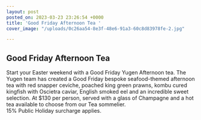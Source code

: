 ```yaml
---
layout: post
posted_on: 2023-03-23 23:26:54 +0000
title: 'Good Friday Afternoon Tea '
cover_image: "/uploads/0c26aa54-8e3f-48e6-91a3-60c8d83978fe-2.jpg"

---
```

## Good Friday Afternoon Tea

Start your Easter weekend with a Good Friday Yugen Afternoon tea. The Yugen team has created a Good Friday bespoke seafood-themed afternoon tea with red snapper ceviche, poached king green prawns, kombu cured kingfish with Oscietra caviar, English smoked eel and an incredible sweet selection. At $130 per person, served with a glass of Champagne and a hot tea available to choose from our Tea sommelier.  
15% Public Holiday surcharge applies.